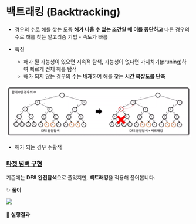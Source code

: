 # 백트래킹 (Backtracking)
- 경우의 수로 해를 찾는 도중 **해가 나올 수 없는 조건일 때 이를 중단하고** 다른 경우의 수로 해를 찾는 알고리즘 기법 - 속도가 빠름

- 특징
  - 해가 될 가능성이 있으면 지속적 탐색, 가능성이 없다면 가지치기(pruning)하여 빠르게 전체 해를 탐색
  - 해가 되지 않는 경우의 수는 **배재**하여 해를 찾는 **시간 복잡도를 단축**

![](./images/backtracking.png)
- 해가 되는 경우 주황색



###  [타겟 넘버 구현](https://programmers.co.kr/learn/courses/30/lessons/43165)
기존에는 **DFS 완전탐색**으로 풀었지만, **백트래킹**을 적용해 풀어봅니다.

✨ **풀이**

![](./images/.png)


🧪 **실행결과**

```javascript

```